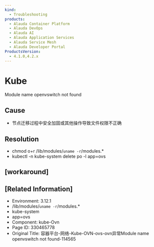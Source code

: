 ```yaml
---
kind:
  - Troubleshooting
products:
  - Alauda Container Platform
  - Alauda DevOps
  - Alauda AI
  - Alauda Application Services
  - Alauda Service Mesh
  - Alauda Developer Portal
ProductsVersion:
  - 4.1.0,4.2.x
---
```

<!-- A type of document that involves encountering a fault, diagnosing it, performing root cause analysis, and providing solutions. -->

# Kube

Module name openvswitch not found

## Cause
- 节点迁移过程中安全加固或其他操作导致文件权限不正确

## Resolution
- chmod o+r /lib/modules/`uname -r`/modules.*
- kubectl -n kube-system delete po -l app=ovs

## [workaround]

## [Related Information]
- Environment: 3.12.1
- /lib/modules/`uname -r`/modules.*
- kube-system
- app=ovs
- Component: kube-Ovn
- Page ID: 330465778
- Original Title: 容器平台-网络-Kube-OVN-ovs-ovn异常Module name openvswitch not found-114565
